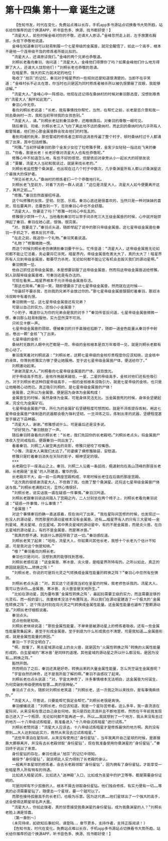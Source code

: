 # 第十四集 第十一章 诞生之谜
        【告知书友，时代在变化，免费站点难以长存，手机app多书源站点切换看书大势所趋，站长给你推荐的这个换源APP，听书音色多、换源、找书都好使！】
       “流星大人，前些时候金峰对你的不敬，还请大人原谅。”金峰忽然走上前，左手放置右胸部，头低下恭敬地说道。
       金峰在知道秦羽可以轻易制服一个七星帝级的金属兽，就完全醒悟了，如此一个高手，根本不是他一个连帝级不及的修炼者所能比拟的。
       “流星大人，还请原谅我们。”金峰的两个兄弟也恭敬道。
       刘桐长老看向秦羽，询问道：“流星大人，金峰他们得罪你了吗？如果金峰他们什么地方得罪了大人，还请大人饶恕他们！”刘桐长老也恭敬的恳请。
       在暗星界，强大的实力就决定的地位！
       吸收了‘旭宗’的记忆，秦羽对于暗星界的一些规则还是知道很清楚的。当即不在乎笑道：“金峰村长不必太在意，你当时也只是因为同村修炼者被杀所以被仇恨蒙蔽了双眼，我能够谅解。”
       “流星大人。”金峰心中一阵感动，他现在还记得在桑纳村的时候对秦羽那态度，没想到尊贵的‘流星大人’胸怀如此宽广。
       秦羽心中无奈。
       看向刘桐长老说道：“长老，我有事情找你帮忙，当然，在帮忙之前，长老是否介意和我一同去桑纳村一次，我和当初带领我的女孩告别。”
       “流星大人，请。”刘桐长老站到秦羽身旁，还略微靠后。对秦羽的尊敬一眼可见。
       随后秦羽、司绪、刘桐长老三人飞向了离此地不远的桑纳村，而此刻的桑纳村内几乎所有人都警惕着，他们担心那金属兽群会攻击他们的村落。
       看到司绪的到来，那些警戒的修炼者立即将这消息传遍了整个村子，顿时桑纳村过千人都涌现了出来，其中包括修雅。
       “阿雅。”当初怀疑秦羽的那个金发少女拉了拉修雅手臂，金发少女轻轻一指远处飞来的秦羽，“你看，那是长老！长老好像对流星大人也有些恭敬呢。”
       修雅心中不知道怎么地，有些不好的感觉，但是依旧对身旁从小一起长大的好朋友说道：“栗馨，流星大人当初和我说过，就是来找长老的。”
       刘桐长老监控整个桑渊星，也出现在过八个村子中数次，几乎桑渊星所有人都认识桑渊星这个最强大的保护者。
       “拜见长老大人。”桑纳村的修炼者们一个个恭敬地行礼。
       刘桐长老飞至前方，对着下方的一群人说道：“这位是流星大人，流星大人如今便要离开这了，离开之前……”
       “修雅。”秦羽忽然直接招呼道。
       这个叫修雅的女孩，坚韧、刻苦、乐观。秦羽心底还是很喜欢的，当然只是一种对妹妹的喜欢，现在要离开，总要告别一下，否则秦羽心中也不会舒服。
       “流星大人，你要走了吗？”修雅一时间心中乱乱的。
       修雅很少崇拜一个人，当他看到秦羽可以举手间杀死三大王级金属兽的时候，心中就开始崇拜起了秦羽，秦羽在她心底，很强，很完美。
       “对，我要走了。”秦羽点头道，随即举起了说中的那只帝级金属兽，这七星帝级金属兽在秦羽一手抓之下，根本反抗不得。
       “在走之前，我送你一个礼物。”秦羽笑着说道。
       “礼物？”修雅微微一愣。
       而这个时候刘桐长老仿佛猜到秦羽要干什么，忙传音道：“流星大人，这帝级金属兽无论如何都不能让它活着，务必要将它杀死。暗星界内，帝级金属兽危害太大了，真的太大了！暗星界所有人见到帝级金属兽，都要尽力杀死，无论如何都不能让它有机会去毁灭我们的源动星啊。”
       秦羽微微一怔。
       他自己抓住这帝级金属兽，本是想要驯服了这帝级金属兽，然而将这帝级金属兽送给修雅。别人驯服帝级金属兽难，可秦羽还是有办法的。
       可现在看来……暗星界根本不允许帝级金属兽存活。
       “那这也简单。”秦羽一笑，随即便要杀了这七星帝级金属兽，然而就在这时候——
       “你最好不要杀我，否则我的兄弟不会放过你的。”那七星帝级金属兽狠狠盯着秦羽，那双冰冷双眸中有着仇恨。
       秦羽微微一怔，这七星帝级金属兽还有兄弟？
       可是以自己的实力，还怕小小金属兽？
       “小豹子，难道你认为你的兄弟会是我的对手？”秦羽传音反问道，七星帝级金属兽微微一愣，秦羽那么轻易制服他，实力显然深不可测。
       只听见卡察一声。
       七星帝级金属兽的颈部，便被秦羽的只手直接给掐断了，随即一道金色能量从秦羽手中射出，卷出一颗‘金核’飞了出来。
       七星帝级的金核！
       桑纳村无数的人眼中光芒都是一亮，帝级的金核根本是百万年难得一见，就是刘桐长老都有些心动了。
       秦羽澹笑着对刘桐说道：“刘桐长老，这颗七星帝级的金核珍贵程度你应该知晓，这金核中的液体，你等到修雅实力够了便让她服用。至于这七星帝级金属兽尸体，便送给你了。”
       刘桐激动起来。
       “谢谢流星大人。”刘桐看向七星帝级金属兽的尸体，双目放光。
       对于帝级高手而言，金核作用越来越低，一星、二星的帝级高手，金核对他们还有些吸引力。对于刘桐长老这种四星帝级高手，一般的金核根本没吸引力，就是七星帝级的金核，也只是让他略微心动而已。真正吸引刘桐的，是七星帝级金属兽的尸体！
       金属兽，之所以为金属兽，便是因为身体为金属构成！
       金属兽生的时候，虽然身体为金属，可是身体灵活无比。当金属兽死的时候，身体会坚硬起来，完全化为金属矿石。
       七星帝级金属兽尸体，所化为的金属矿石坚硬程度可想而知。就是不淬炼提存炼制，用这七星帝级金属兽尸体制造的武器都会极为锋利坚韧。一旦淬炼之后，炼制出来的武器，坚硬程度甚至于接近下品神器。
       “流星大人，谢谢。”修雅想说什么，可是最后还是没多说。
       “好好努力。”秦羽鼓励了一声。
       随后秦羽转身看向刘桐长老：“长老，我们先回你的长老殿吧。”刘桐长老点头，将金属兽尸体收入空间戒指后，便跟秦羽一同出发了。
       看着秦羽、刘桐二人破空离去的背影，修雅只是咬了咬嘴唇。
       “小雅，流星大人离我们太远了。”司鎏摸了摸修雅脑袋，安慰道。
       修雅只是盯着秦羽消失在天际的影子，眼神坚定的很。
       ×××
       长老殿位于一座高山之上，秦羽、刘桐二人沿着一条弧线，极速射向在高山顶峰的那座长老殿。长老殿是‘圣星’的人所建造，奢华的很。
       长老殿并不大，由一前一后两座宫殿构成，平常时候长老住在后面的那座宫殿。
       “这次真的很感谢流星大人，不但救了我，也救了整个桑渊星。还将这七星帝级金属兽尸体送与我。”刘桐长老满脸红光，显然心情很好。
       “刘桐长老，说实话我一直在疑惑一件事情。”秦羽沉吟道。
       刘桐长老跟秦羽说话间踏入了宫殿之内，二人分别坐在两个椅子上，刘桐长老看向秦羽说道：“疑惑一件事情，什么事情？”
       “金属兽！”
       对这个事情秦羽的确一直迷惑着，现在询问了出来，“我在星际间苦修的时候，也发现过一些没人的源动星，然而那里的源动星根本没有金属兽。还有……暗星界有人的只有三大星域——金刑星域、黑炎星域、白玄星域。其中黑炎星域的源动星中，有的不是金属兽，而是炎火兽。在白玄星域的源动星上，有的不是金属兽，而是寒冰兽。”
       “我真的想不通，到底什么原因导致了这一切。”秦羽感叹道。
       刘桐长老笑了起来：“哈哈，流星大人，你如果问其他长老，我想十个长老九个估计不知道，可是我对这个倒是知晓。”
       “哦？”秦羽看向刘桐长老。
       秦羽也只是问问，没想到真的能够找到答桉。
       刘桐长老感叹道：“这金属兽、寒冰兽、炎火兽，是暗星界所特有的。之所以如此，真正的原因就是因为……转换之阵！”
       “刘桐长老，你说的可是将元灵之气转换成金属性能量的转换之阵？”秦羽心中忽然有些猜测。
       刘桐长老点头道：“对，其实这个还是我当初在圣星的时候，我老师告诉我的。流星大人，我可以告诉你……金属兽、寒冰兽、炎火兽皆是天地所生。”
       “比如在源动星，因为要布置‘金属性转换之阵’，最起码需要王级的实力，而且需要足够的元灵石。而一般的婴儿、孩童根本没法子布置阵法，所以我们在源动星建造了一个极大的‘金属性转换之阵’，这个阵法时刻在将元灵之气转换成金属性能量。这金属性能量也遍布了整颗源动星。”刘桐长老仔细叙说着。
       秦羽点头。
       这点他倒是知晓。
       刘桐长老继续说道：“那些金属性能量，不单单是被源动星上的修炼者吸收。还有一些金属性能量聚集起来，甚至于形成金属兽。至于到底为什么形成我也不清楚，可是我知道……金属兽形成，就是金属性能量的原因。”
       秦羽一下子完全明白了。
       “啊，我懂了。黑炎星域源动星上的炎火兽，就是因为‘火属性转换之阵’转换的火属性能量形成的。白玄星域的‘寒冰兽’是同样的道理。其他星域的源动星之所以什么都没有。是因为没有……转换之阵。”
       豁然开朗。
       然而明白了之后，秦羽还真是好奇，转换出来的大量金属性能量，怎么凭空诞生金属兽呢？
       “宇宙自然的神奇，还不是我所能了解的啊。”秦羽不由感叹了起来。
       刘桐长老也点头说道：“对，宇宙太神奇了，许多事情根本无法明白，这金属兽为何诞生，为何突破到帝级便拥有智慧……真的很神秘。”
       秦羽点了点头，随即对刘桐长老笑道：“刘桐长老，这一次我之所以来找你，是有事情麻烦你。”
       “流星大人，尽管说，只要能帮忙我定会帮忙。”刘桐长老很是爽快。
       秦羽缓缓说道：“刘桐长老，你应该知道，我是一个星际苦修者。这么多年，我一直流浪在星际间，从来没有在意过自己身处何地，我只是四处流浪并且不断地苦修。然而在千年前我发现自己进入了一个瓶颈，无论如何都不能再进一步。所以……我就想到了一个地方，我从来没有去过的地方——十八帝级试炼暗星，我准备进入‘十八帝级试炼暗星’进行试炼。”
       刘桐长老赞同道：“流星大人应该去，十八帝级试炼暗星才是修炼最快的地方啊。真的没有想到……大人达到如此实力，竟然从来没去过试炼暗星。”
       “这些年漂泊在星际间，从来没有使用过‘身份星钻’，当年我离开自己星球的时候，是直接靠大挪移离开，并没有去长老殿领取‘身份星钻’，现在我准备使用你桑渊星的‘身份星钻’。”秦羽终于说出了来意。
       身份星钻的存在，秦羽也是从‘旭宗’的记忆中得知。
       被授予‘身份星钻’，就说明此人实力得到了长老殿的承认。
       一般离开本星球的修炼者，会去长老殿领取‘身份星钻’，因为拥有了身份星钻，才能享受一些暗星界人所有特有的待遇。
       比如进入暗星试炼，比如进入‘迷神殿’入口，比如成为圣星中的护卫等等。都是需要身份证明的。
       可是同样有不少孤傲的人，根本不屑去领取身份星钻。他们独自修炼，有实力便有一切……等真的必须需要星钻了，随便去一个星球，要一个就可以了。
       而那些接待孤傲高手的长老们，也极为乐意。因为这代表……他们星球出了一个强大的高手，这会使得这颗星球名声大震。
       “流星大人，你如此强者，真的甘愿接受我桑渊星的身份星钻，成为我桑渊星的人？”刘桐长老脸上满是惊喜。
       （第一章到～）
       (未完待续，如欲知后事如何，请登陆.，章节更多，支持作者，支持正版阅读！)
       【告知书友，时代在变化，免费站点难以长存，手机app多书源站点切换看书大势所趋，站长给你推荐的这个换源APP，听书音色多、换源、找书都好使！】